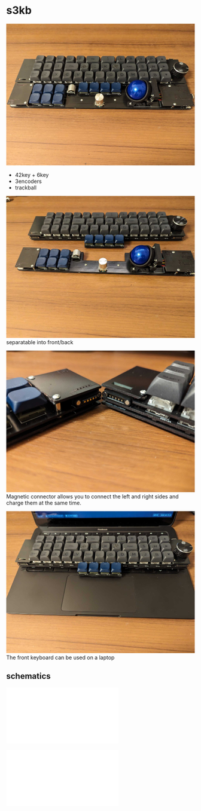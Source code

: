 # s3kb

![](doc/1.jpg)
* 42key + 6key
* 3encoders
* trackball


![](doc/2.jpg)
separatable into front/back

![](doc/3.jpg)
Magnetic connector allows you to connect the left and right sides and charge them at the same time.

![](doc/4.jpg)
The front keyboard can be used on a laptop

## schematics
![pcb_front.pdf](doc/pcb_front.pdf)

![pcb_back.pdf](doc/pcb_back.pdf)
